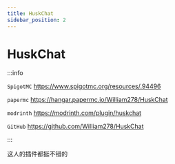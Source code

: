 ```yaml
---
title: HuskChat
sidebar_position: 2
---
```


# HuskChat

:::info

`SpigotMC` https://www.spigotmc.org/resources/.94496

`papermc` https://hangar.papermc.io/William278/HuskChat

`modrinth` https://modrinth.com/plugin/huskchat

`GitHub` https://github.com/WiIIiam278/HuskChat

:::

这人的插件都挺不错的
